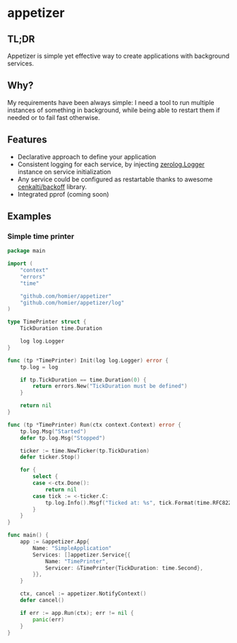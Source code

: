 # appetizer

## TL;DR
Appetizer is simple yet effective way to create applications with background services.

## Why?
My requirements have been always simple: I need a tool to run multiple instances of something in background,
while being able to restart them if needed or to fail fast otherwise.

## Features
* Declarative approach to define your application
* Consistent logging for each service, by injecting [zerolog.Logger](https://github.com/rs/zerolog) instance on service initialization
* Any service could be configured as restartable thanks to awesome [cenkalti/backoff](https://github.com/cenkalti/backoff) library.
* Integrated pprof (coming soon)

## Examples
### Simple time printer
```go
package main

import (
    "context"
    "errors"
    "time"

    "github.com/homier/appetizer"
    "github.com/homier/appetizer/log"
)

type TimePrinter struct {
    TickDuration time.Duration

    log log.Logger
}

func (tp *TimePrinter) Init(log log.Logger) error {
    tp.log = log

    if tp.TickDuration == time.Duration(0) {
        return errors.New("TickDuration must be defined")
    }

    return nil
}

func (tp *TimePrinter) Run(ctx context.Context) error {
    tp.log.Msg("Started")
    defer tp.log.Msg("Stopped")

    ticker := time.NewTicker(tp.TickDuration)
    defer ticker.Stop()

    for {
        select {
        case <-ctx.Done():
            return nil
        case tick := <-ticker.C:
            tp.log.Info().Msgf("Ticked at: %s", tick.Format(time.RFC822Z))
        }
    }
}

func main() {
    app := &appetizer.App{
        Name: "SimpleApplication"
        Services: []appetizer.Service{{
            Name: "TimePrinter",
            Servicer: &TimePrinter{TickDuration: time.Second},
        }},
    }

    ctx, cancel := appetizer.NotifyContext()
    defer cancel()

    if err := app.Run(ctx); err != nil {
        panic(err)
    }
}
```

